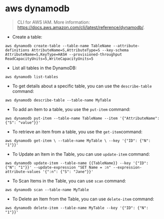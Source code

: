 # aws dynamodb

> CLI for AWS IAM.
> More information: <https://docs.aws.amazon.com/cli/latest/reference/dynamodb/>.

- Create a table:

`aws dynamodb create-table --table-name TableName --attribute-definitions AttributeName=S,AttributeType=S --key-schema AttributeName=S,KeyType=HASH --provisioned-throughput ReadCapacityUnits=5,WriteCapacityUnits=5`

- List all tables in the DynamoDB:

`aws dynamodb list-tables`

- To get details about a specific table, you can use the `describe-table` command:

`aws dynamodb describe-table --table-name MyTable`

- To add an item to a table, you use the `put-item` command:

`aws dynamodb put-item --table-name TableName --item '{"AttributeName": {"S": "value"}}'`

- To retrieve an item from a table, you use the `get-item`command:

`aws dynamodb get-item \ --table-name MyTable \ --key '{"ID": {"N": "1"}}'`

- To Update an Item in the Table, you can use `update-item` command:

`aws dynamodb update-item --table-name {{TableName}} --key '{"ID": {"N": "1"}}' --update-expression "SET Name = :n" --expression-attribute-values '{":n": {"S": "Jane"}}'`

- To Scan Items in the Table, you can use `scan` command:

`aws dynamodb scan --table-name MyTable`

- To Delete an Item from the Table, you can use `delete-item` command:

`aws dynamodb delete-item --table-name MyTable --key '{"ID": {"N": "1"}}'`
